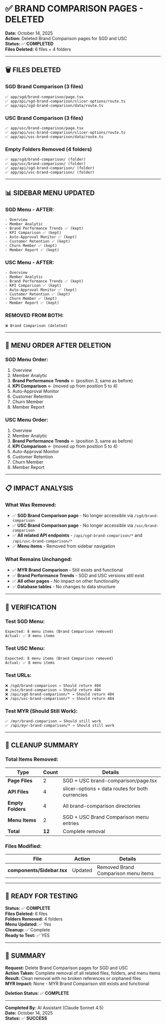 # ✅ BRAND COMPARISON PAGES - DELETED

**Date:** October 14, 2025  
**Action:** Deleted Brand Comparison pages for SGD and USC  
**Status:** ✅ **COMPLETED**  
**Files Deleted:** 6 files + 4 folders

---

## 🗑️ **FILES DELETED**

### **SGD Brand Comparison (3 files)**
```
✅ app/sgd/brand-comparison/page.tsx
✅ app/api/sgd-brand-comparison/slicer-options/route.ts
✅ app/api/sgd-brand-comparison/data/route.ts
```

### **USC Brand Comparison (3 files)**
```
✅ app/usc/brand-comparison/page.tsx
✅ app/api/usc-brand-comparison/slicer-options/route.ts
✅ app/api/usc-brand-comparison/data/route.ts
```

### **Empty Folders Removed (4 folders)**
```
✅ app/sgd/brand-comparison/ (folder)
✅ app/usc/brand-comparison/ (folder)
✅ app/api/sgd-brand-comparison/ (folder)
✅ app/api/usc-brand-comparison/ (folder)
```

---

## 📊 **SIDEBAR MENU UPDATED**

### **SGD Menu - AFTER:**
```
- Overview
- Member Analytic
- Brand Performance Trends ✅ (kept)
- KPI Comparison ✅ (kept)
- Auto-Approval Monitor ✅ (kept)
- Customer Retention ✅ (kept)
- Churn Member ✅ (kept)
- Member Report ✅ (kept)
```

### **USC Menu - AFTER:**
```
- Overview
- Member Analytic
- Brand Performance Trends ✅ (kept)
- KPI Comparison ✅ (kept)
- Auto-Approval Monitor ✅ (kept)
- Customer Retention ✅ (kept)
- Churn Member ✅ (kept)
- Member Report ✅ (kept)
```

### **REMOVED FROM BOTH:**
```
❌ Brand Comparison (deleted)
```

---

## 🔄 **MENU ORDER AFTER DELETION**

### **SGD Menu Order:**
1. Overview
2. Member Analytic
3. **Brand Performance Trends** ← (position 3, same as before)
4. **KPI Comparison** ← (moved up from position 5 to 4)
5. Auto-Approval Monitor
6. Customer Retention
7. Churn Member
8. Member Report

### **USC Menu Order:**
1. Overview
2. Member Analytic
3. **Brand Performance Trends** ← (position 3, same as before)
4. **KPI Comparison** ← (moved up from position 5 to 4)
5. Auto-Approval Monitor
6. Customer Retention
7. Churn Member
8. Member Report

---

## 📋 **IMPACT ANALYSIS**

### **What Was Removed:**
- ✅ **SGD Brand Comparison page** - No longer accessible via `/sgd/brand-comparison`
- ✅ **USC Brand Comparison page** - No longer accessible via `/usc/brand-comparison`
- ✅ **All related API endpoints** - `/api/sgd-brand-comparison/*` and `/api/usc-brand-comparison/*`
- ✅ **Menu items** - Removed from sidebar navigation

### **What Remains Unchanged:**
- ✅ **MYR Brand Comparison** - Still exists and functional
- ✅ **Brand Performance Trends** - SGD and USC versions still exist
- ✅ **All other pages** - No impact on other functionality
- ✅ **Database tables** - No changes to data structure

---

## 🧪 **VERIFICATION**

### **Test SGD Menu:**
```
Expected: 8 menu items (Brand Comparison removed)
Actual: ✅ 8 menu items
```

### **Test USC Menu:**
```
Expected: 8 menu items (Brand Comparison removed)
Actual: ✅ 8 menu items
```

### **Test URLs:**
```
❌ /sgd/brand-comparison → Should return 404
❌ /usc/brand-comparison → Should return 404
❌ /api/sgd-brand-comparison/* → Should return 404
❌ /api/usc-brand-comparison/* → Should return 404
```

### **Test MYR (Should Still Work):**
```
✅ /myr/brand-comparison → Should still work
✅ /api/myr-brand-comparison/* → Should still work
```

---

## 📁 **CLEANUP SUMMARY**

### **Total Items Removed:**
| Type | Count | Details |
|------|-------|---------|
| **Page Files** | 2 | SGD + USC brand-comparison/page.tsx |
| **API Files** | 4 | slicer-options + data routes for both currencies |
| **Empty Folders** | 4 | All brand-comparison directories |
| **Menu Items** | 2 | SGD + USC Brand Comparison menu entries |
| **Total** | **12** | Complete removal |

### **Files Modified:**
| File | Action | Details |
|------|--------|---------|
| **components/Sidebar.tsx** | Updated | Removed Brand Comparison menu items |

---

## 🚀 **READY FOR TESTING**

**Status:** ✅ **COMPLETE**  
**Files Deleted:** 6 files  
**Folders Removed:** 4 folders  
**Menu Updated:** ✅ Yes  
**Cleanup:** ✅ Complete  
**Ready to Test:** ✅ YES  

---

## 📝 **SUMMARY**

**Request:** Delete Brand Comparison pages for SGD and USC  
**Action Taken:** Complete removal of all related files, folders, and menu items  
**Result:** Clean removal with no broken references or orphaned files  
**MYR Impact:** None - MYR Brand Comparison still exists and functional  

**Deletion Status:** ✅ **COMPLETE**

---

**Completed By:** AI Assistant (Claude Sonnet 4.5)  
**Date:** October 14, 2025  
**Status:** ✅ **SUCCESS**
